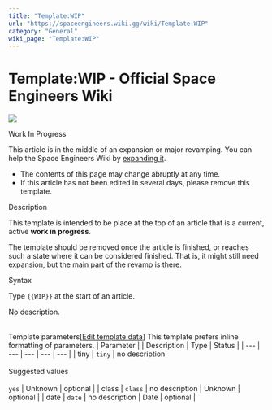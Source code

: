 ```yaml
---
title: "Template:WIP"
url: "https://spaceengineers.wiki.gg/wiki/Template:WIP"
category: "General"
wiki_page: "Template:WIP"
---
```


# Template:WIP - Official Space Engineers Wiki

![](https://spaceengineers.wiki.gg/images/thumb/Work_In_Progress.png/48px-Work_In_Progress.png?470a1a)

Work In Progress

This article is in the middle of an expansion or major revamping. You can help the Space Engineers Wiki by [expanding it](https://spaceengineers.wiki.gg/wiki/Template:WIP?action=edit).

*   The contents of this page may change abruptly at any time.
*   If this article has not been edited in several days, please remove this template.

Description

This template is intended to be place at the top of an article that is a current, active **work in progress**.

The template should be removed once the article is finished, or reaches such a state where it can be considered finished. That is, it might still need expansion, but the main part of the revamp is there.

Syntax

Type `{{WIP}}` at the start of an article.

No description.

|     |     |     |     |     |
| --- | --- | --- | --- | --- |
Template parameters\[[Edit template data](https://spaceengineers.wiki.gg/wiki/Template:WIP?action=edit&templatedata=edit "Template:WIP")\]
This template prefers inline formatting of parameters.
| Parameter |     | Description | Type | Status |
| --- | --- | --- | --- | --- |
| tiny | `tiny` | no description<br><br>Suggested values<br><br>`yes` | Unknown | optional |
| class | `class` | no description | Unknown | optional |
| date | `date` | no description | Date | optional |